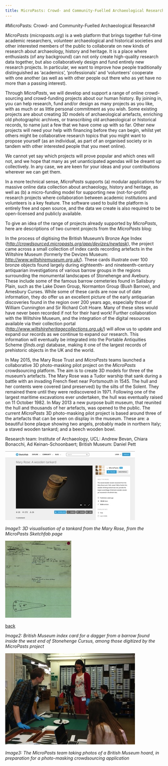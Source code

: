 ```yaml
---
title: MicroPasts: Crowd- and Community-Fuelled Archaeological Research
---
```


#MicroPasts: Crowd- and Community-Fuelled Archaeological Research#

_MicroPasts_ (_micropasts.org_) is a web platform that brings together full-time academic researchers, volunteer archaeological and historical societies and other interested members of the public to collaborate on new kinds of research about archaeology, history and heritage. It is a place where enthusiasts (of any background) can not only create high-quality research data together, but also collaboratively design and fund entirely new research projects. In particular, we want to improve how people traditionally distinguished as ‘academics’, ‘professionals’ and ‘volunteers’ cooperate with one another (as well as with other people out there who as yet have no more than a passing interest).

Through _MicroPasts_, we will develop and support a range of online crowd-sourcing and crowd-funding projects about our human history. By joining in, you can help research, fund and/or design as many projects as you like, with as much or as little personal commitment as you wish. Some existing projects are about creating 3D models of archaeological artefacts, enriching old photographic archives, or transcribing old archaeological or historical records, to name just a few that we have come up with so far. Other new projects will need your help with financing before they can begin, whilst yet others might be collaborative research topics that you might want to propose yourself (as an individual, as part of an organised society or in tandem with other interested people that you meet online). 

We cannot yet say which projects will prove popular and which ones will not, and we hope that many as yet unanticipated agendas will be dreamt up collectively. In any case, we are keen for your ideas and your contributions wherever we can get them.

In a more technical sense, _MicroPasts_ supports (a) modular applications for massive online data collection about archaeology, history and heritage, as well as (b) a micro-funding model for supporting new (not-for-profit) research projects where collaboration between academic institutions and volunteers is a key feature. The software used to build the platform is entirely free and open source, and the data we create is also required to be open-licensed and publicly available.

To give an idea of the range of projects already supported by _MicroPasts_, here are descriptions of two current projects from the _MicroPasts_ blog:

In the process of digitising the British Museum’s Bronze Age Index (*http://crowdsourced.micropasts.org/app/devizes/newtask*), the project came across a small collection of index cards recording artefacts in the Wiltshire Museum (formerly the Devizes Museum: *http://www.wiltshiremuseum.org.uk/*). These cards illustrate over 100 bronze objects found largely during eighteenth- and nineteenth-century antiquarian investigations of various barrow groups in the regions surrounding the monumental landscapes of Stonehenge and Avebury. These include some of the famous barrow cemeteries found in Salisbury Plain, such as the Lake Down Group, Normanton Group (Bush Barrow), and Amesbury Curses. While some of these cards are now out of date information, they do offer us an excellent picture of the early antiquarian discoveries found in the region over 200 years ago, especially those of William Cunnington and Sir Richard Colt Hoare.  Many of these sites would have never been recorded if not for their hard work! Further collaboration with the Wiltshire Museum, and the integration of the digital resources available via their collection portal (*http://www.wiltshireheritagecollections.org.uk/*) will allow us to update and expand our records as we continue to expand our research. This information will eventually be integrated into the Portable Antiquities Scheme (*finds.org*) database, making it one of the largest records of prehistoric objects in the UK and the world.

In May 2015, the Mary Rose Trust and _MicroPasts_ teams launched a collaborative 3D photo-masking pilot project on the _MicroPasts_ crowdsourcing platform. The aim is to create 3D models for three of the museum’s artefacts. The Mary Rose was a Tudor warship that sank during a battle with an invading French fleet near Portsmouth in 1545. The hull and her contents were covered (and preserved) by the silts of the Solent. They remained there until they were rediscovered in 1971. Following one of the largest maritime excavations ever undertaken, the hull was eventually raised on 11 October 1982. In May 2013 a new purpose built museum, that reunited the hull and thousands of her artefacts, was opened to the public. The current _MicroPasts_ 3D photo-masking pilot project is based around three of the artefacts that can be seen on display in the museum. These are: a beautiful bone plaque showing two angels, probably made in northern Italy; a staved wooden tankard; and a beech wooden bowl. 

Research team: Institute of Archaeology, UCL: Andrew Bevan, Chiara Bonacchi, Ad Keinan-Schoonbaert; British Museum: Daniel Pett

![Image1: 3D visualisation of a tankard from the Mary Rose, from the MicroPasts Sketchfab page](Images/20a.jpg)

_Image1: 3D visualisation of a tankard from the Mary Rose, from the MicroPasts Sketchfab page_

![Image2: British Museum index card for a dagger from a barrow found inside the west end of Stonehenge Cursus, among those digitized by the MicroPasts project](Images/20b.jpg)

[back](./)

_Image2: British Museum index card for a dagger from a barrow found inside the west end of Stonehenge Cursus, among those digitized by the MicroPasts project_

![Image3: The MicroPasts team taking photos of a British Museum hoard, in preparation for a photo-masking crowdsourcing application](Images/20c.jpg)

_Image3: The MicroPasts team taking photos of a British Museum hoard, in preparation for a photo-masking crowdsourcing application_
